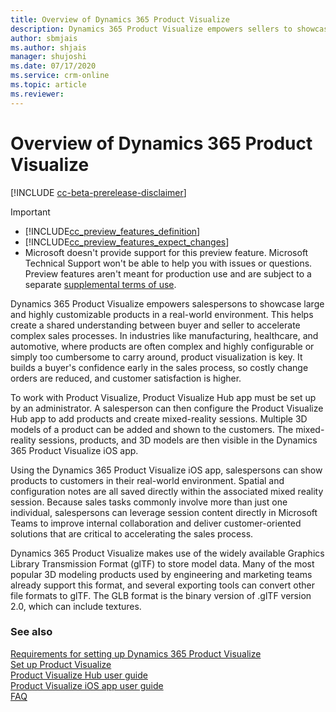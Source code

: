 ```yaml
---
title: Overview of Dynamics 365 Product Visualize
description: Dynamics 365 Product Visualize empowers sellers to showcase and customize products in a real-world environment
author: sbmjais
ms.author: shjais
manager: shujoshi
ms.date: 07/17/2020
ms.service: crm-online
ms.topic: article
ms.reviewer:
---
```


# Overview of Dynamics 365 Product Visualize

[!INCLUDE [cc-beta-prerelease-disclaimer](../includes/cc-beta-prerelease-disclaimer.md)]

> [!IMPORTANT]
> - [!INCLUDE[cc_preview_features_definition](../includes/cc-preview-features-definition.md)]  
> - [!INCLUDE[cc_preview_features_expect_changes](../includes/cc-preview-features-expect-changes.md)]
> - Microsoft doesn't provide support for this preview feature. Microsoft Technical Support won't be able to help you with issues or questions. Preview features aren't meant for production use and are subject to a separate [supplemental terms of use](https://go.microsoft.com/fwlink/p/?linkid=870960).

Dynamics 365 Product Visualize empowers salespersons to showcase large and highly customizable products in a real-world environment. This helps create a shared understanding between buyer and seller to accelerate complex sales processes. In industries like manufacturing, healthcare, and automotive, where products are often complex and highly configurable or simply too cumbersome to carry around, product visualization is key. It builds a buyer's confidence early in the sales process, so costly change orders are reduced, and customer satisfaction is higher.

To work with Product Visualize, Product Visualize Hub app must be set up by an administrator. A salesperson can then configure the Product Visualize Hub app to add products and create mixed-reality sessions. Multiple 3D models of a product can be added and shown to the customers. The mixed-reality sessions, products, and 3D models are then visible in the Dynamics 365 Product Visualize iOS app.

Using the Dynamics 365 Product Visualize iOS app, salespersons can show products to customers in their real-world environment. Spatial and configuration notes are all saved directly within the associated mixed reality session. Because sales tasks commonly involve more than just one individual, salespersons can leverage session content directly in Microsoft Teams to improve internal collaboration and deliver customer-oriented solutions that are critical to accelerating the sales process.

Dynamics 365 Product Visualize makes use of the widely available Graphics Library Transmission Format (glTF) to store model data. Many of the most popular 3D modeling products used by engineering and marketing teams already support this format, and several exporting tools can convert other file formats to glTF. The GLB format is the binary version of .glTF version 2.0, which can include textures.

### See also

[Requirements for setting up Dynamics 365 Product Visualize](requirements.md)<br>
[Set up Product Visualize](setup.md)<br>
[Product Visualize Hub user guide](hub-user-guide.md)<br>
[Product Visualize iOS app user guide](user-guide.md)<br>
[FAQ](faq.md)<br>

